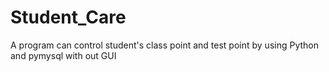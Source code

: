 # Student_Care
A program can control student's class point and test point by using Python and pymysql with out GUI
